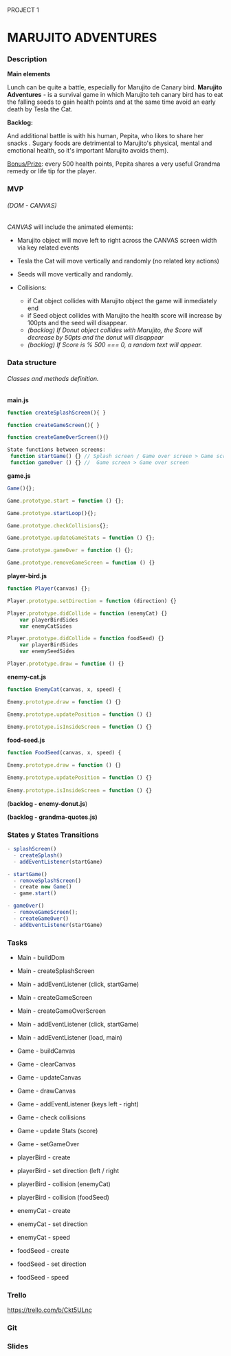 PROJECT 1

# MARUJITO ADVENTURES

### Description

**Main elements**

Lunch can be quite a battle, especially for Marujito de Canary bird. **Marujito Adventures** - is a survival game in which  Marujito teh canary bird has to eat the falling seeds to gain health points and at the same time avoid an early death by Tesla the Cat. 



**Backlog:** 

And additional battle is with his human, Pepita, who likes to share her snacks . Sugary foods are detrimental to Marujito's physical, mental and emotional health, so it's important Marujito avoids them). 

<u>Bonus/Prize</u>: every 500 health points, Pepita shares a very useful Grandma remedy or life tip for the player.



### MVP

###### (DOM - CANVAS) 

*CANVAS* will include the animated elements: 

- Marujito object will move left to right across the CANVAS screen width via key related events

- Tesla the Cat will move vertically and randomly (no related key actions) 

- Seeds will move vertically and randomly. 

- Collisions: 

  - if Cat object collides with Marujito object the game will inmediately end
  - if Seed object collides with Marujito the health score will increase by 100pts and the seed will disappear. 
  - *(backlog) If Donut object collides with Marujito, the Score will decrease by 50pts and the donut will disappear*
  - *(backlog) If Score is % 500 === 0, a random text will appear.* 

  

### Data structure

###### Classes and methods definition.

**main.js**

```js
function createSplashScreen(){ }

function createGameScreen(){ }

function createGameOverScreen(){}

State functions between screens:
 function startGame() {} // Splash screen / Game over screen > Game screen
 function gameOver () {} //  Game screen > Game over screen 

```

**game.js**

```js
Game(){};

Game.prototype.start = function () {};

Game.prototype.startLoop(){};

Game.prototype.checkCollisions{};

Game.prototype.updateGameStats = function () {};

Game.prototype.gameOver = function () {};

Game.prototype.removeGameScreen = function () {}
```

**player-bird.js**

```js
function Player(canvas) {};

Player.prototype.setDirection = function (direction) {}

Player.prototype.didCollide = function (enemyCat) {}
	var playerBirdSides
    var enemyCatSides 

Player.prototype.didCollide = function foodSeed) {}
	var playerBirdSides
    var enemySeedSides 

Player.prototype.draw = function () {}
```

**enemy-cat.js**

```js
function EnemyCat(canvas, x, speed) {

Enemy.prototype.draw = function () {}

Enemy.prototype.updatePosition = function () {}
	
Enemy.prototype.isInsideScreen = function () {}
```

**food-seed.js**

```js
function FoodSeed(canvas, x, speed) {

Enemy.prototype.draw = function () {}

Enemy.prototype.updatePosition = function () {}
	
Enemy.prototype.isInsideScreen = function () {}
```



(**backlog - enemy-donut.js**)

**(backlog - grandma-quotes.js)**



### States y States Transitions

```js
- splashScreen()
  - createSplash()
  - addEventListener(startGame)
```

```js
- startGame()
  - removeSplashScreen()
  - create new Game()
  - game.start()
```

```js
- gameOver()
  - removeGameScreen();
  - createGameOver()
  - addEventListener(startGame) 
```



### Tasks

- Main - buildDom

- Main - createSplashScreen

- Main - addEventListener (click, startGame)

- Main - createGameScreen

- Main - createGameOverScreen

- Main - addEventListener (click, startGame)

- Main - addEventListener (load, main)

- Game - buildCanvas

- Game - clearCanvas

- Game - updateCanvas

- Game - drawCanvas

- Game - addEventListener (keys left - right)

- Game - check collisions

- Game  - update Stats (score)

- Game - setGameOver

- playerBird - create

- playerBird - set direction (left / right

- playerBird - collision (enemyCat)

- playerBird - collision (foodSeed)

- enemyCat - create

- enemyCat - set direction

- enemyCat - speed

- foodSeed - create

- foodSeed - set direction

- foodSeed - speed

  

### Trello

https://trello.com/b/Ckt5ULnc



### Git

### 

### Slides